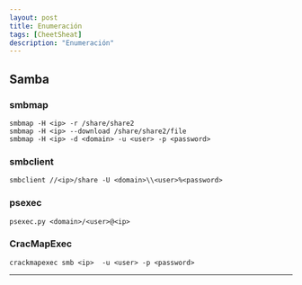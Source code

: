 ```yaml
---
layout: post
title: Enumeración
tags: [CheetSheat]
description: "Enumeración"
---
```


## Samba

### smbmap

```
smbmap -H <ip> -r /share/share2
smbmap -H <ip> --download /share/share2/file
smbmap -H <ip> -d <domain> -u <user> -p <password>
```

### smbclient

```
smbclient //<ip>/share -U <domain>\\<user>%<password>
```

### psexec

```
psexec.py <domain>/<user>@<ip>
```

### CracMapExec

```
crackmapexec smb <ip>  -u <user> -p <password>
```


----
